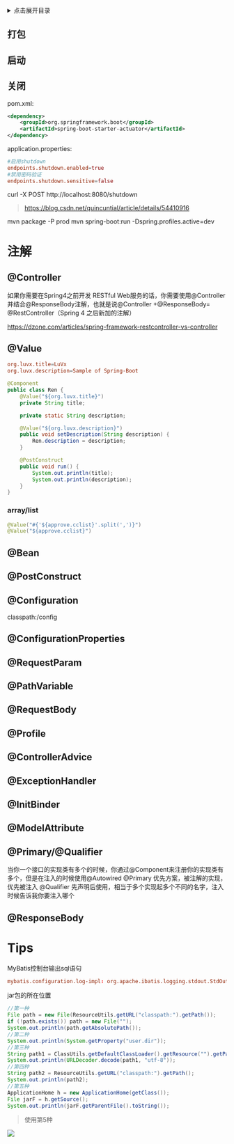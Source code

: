 <details>
<summary>点击展开目录</summary>
<!-- TOC -->

    - [打包](#打包)
    - [启动](#启动)
    - [关闭](#关闭)
- [注解](#注解)
    - [@Controller](#controller)
    - [@Value](#value)
        - [array/list](#arraylist)
    - [@Bean](#bean)
    - [@PostConstruct](#postconstruct)
    - [@Configuration](#configuration)
    - [@ConfigurationProperties](#configurationproperties)
    - [@RequestParam](#requestparam)
    - [@PathVariable](#pathvariable)
    - [@RequestBody](#requestbody)
    - [@Profile](#profile)
    - [@ControllerAdvice](#controlleradvice)
    - [@ExceptionHandler](#exceptionhandler)
    - [@InitBinder](#initbinder)
    - [@ModelAttribute](#modelattribute)
    - [@Primary/@Qualifier](#primaryqualifier)
    - [@ResponseBody](#responsebody)
- [Tips](#tips)

<!-- /TOC -->
</details>

## 打包

## 启动

## 关闭

pom.xml:
```xml
<dependency>
    <groupId>org.springframework.boot</groupId>
    <artifactId>spring-boot-starter-actuator</artifactId>
</dependency>
```

application.properties:
```conf
#启用shutdown
endpoints.shutdown.enabled=true
#禁用密码验证
endpoints.shutdown.sensitive=false
```

curl -X POST http://localhost:8080/shutdown

> https://blog.csdn.net/quincuntial/article/details/54410916

mvn package -P prod
mvn spring-boot:run -Dspring.profiles.active=dev

# 注解

## @Controller

如果你需要在Spring4之前开发 RESTful Web服务的话，你需要使用@Controller 并结合@ResponseBody注解，也就是说@Controller +@ResponseBody= @RestController（Spring 4 之后新加的注解）

https://dzone.com/articles/spring-framework-restcontroller-vs-controller

## @Value

```conf
org.luvx.title=LuVx
org.luvx.description=Sample of Spring-Boot
```
```Java
@Component
public class Ren {
    @Value("${org.luvx.title}")
    private String title;

    private static String description;

    @Value("${org.luvx.description}")
    public void setDescription(String description) {
        Ren.description = description;
    }

    @PostConstruct
    public void run() {
        System.out.println(title);
        System.out.println(description);
    }
}
```

### array/list

```Java
@Value("#{'${approve.cclist}'.split(',')}")
@Value("${approve.cclist}")
```

## @Bean

## @PostConstruct


## @Configuration

classpath:/config


## @ConfigurationProperties

## @RequestParam

## @PathVariable

## @RequestBody

## @Profile

## @ControllerAdvice

## @ExceptionHandler

## @InitBinder

## @ModelAttribute 


## @Primary/@Qualifier
当你一个接口的实现类有多个的时候，你通过@Component来注册你的实现类有多个，但是在注入的时候使用@Autowired
@Primary	优先方案，被注解的实现，优先被注入
@Qualifier	先声明后使用，相当于多个实现起多个不同的名字，注入时候告诉我你要注入哪个


## @ResponseBody

# Tips

MyBatis控制台输出sql语句

```conf
mybatis.configuration.log-impl: org.apache.ibatis.logging.stdout.StdOutImpl
```


jar包的所在位置
```Java
//第一种
File path = new File(ResourceUtils.getURL("classpath:").getPath());
if (!path.exists()) path = new File("");
System.out.println(path.getAbsolutePath());
//第二种
System.out.println(System.getProperty("user.dir"));
//第三种
String path1 = ClassUtils.getDefaultClassLoader().getResource("").getPath();
System.out.println(URLDecoder.decode(path1, "utf-8"));
//第四种
String path2 = ResourceUtils.getURL("classpath:").getPath();
System.out.println(path2);
//第五种
ApplicationHome h = new ApplicationHome(getClass());
File jarF = h.getSource();
System.out.println(jarF.getParentFile().toString());
```
> 使用第5种


[![](https://static.segmentfault.com/v-5b1df2a7/global/img/creativecommons-cc.svg)](https://creativecommons.org/licenses/by-nc-nd/4.0/)
